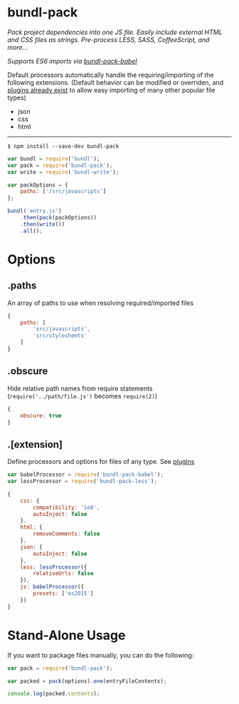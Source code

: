 # bundl-pack

*Pack project dependencies into one JS file. Easily include external HTML and CSS files as strings. Pre-process LESS, SASS, CoffeeScript, and more...*

*Supports ES6 imports via [bundl-pack-babel](https://github.com/seebigs/bundl-pack-babel)*

Default processors automatically handle the requiring/importing of the following extensions. (Default behavior can be modified or overriden, and [plugins already exist](https://github.com/seebigs/bundl/wiki/Popular-Plugins#modules--dependencies) to allow easy importing of many other popular file types)
* json
* css
* html

---

```
$ npm install --save-dev bundl-pack
```

```js
var bundl = require('bundl');
var pack = require('bundl-pack');
var write = require('bundl-write');

var packOptions = {
    paths: ['/src/javascripts']
};

bundl('entry.js')
    .then(pack(packOptions))
    .then(write())
    .all();
```

# Options

## .paths
An array of paths to use when resolving required/imported files
```js
{
    paths: [
        'src/javascripts',
        'src/stylesheets'
    ]
}
```

## .obscure
Hide relative path names from require statements (`require('../path/file.js')` becomes `require(2)`)
```js
{
    obscure: true
}
```

## .[extension]
Define processors and options for files of any type. See [plugins](https://github.com/seebigs/bundl/wiki/Popular-Plugins#modules--dependencies)
```js
var babelProcessor = require('bundl-pack-babel');
var lessProcessor = require('bundl-pack-less');

{
    css: {
        compatibility: 'ie8',
        autoInject: false
    },
    html: {
        removeComments: false
    },
    json: {
        autoInject: false
    },
    less: lessProcessor({
        relativeUrls: false
    }),
    js: babelProcessor({
        presets: ['es2015']
    })
}
```

# Stand-Alone Usage

If you want to package files manually, you can do the following:

```js
var pack = require('bundl-pack');

var packed = pack(options).one(entryFileContents);

console.log(packed.contents);
```
